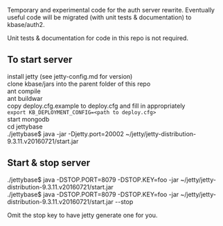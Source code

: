Temporary and experimental code for the auth server rewrite. Eventually 
useful code will be migrated (with unit tests & documentation) to kbase/auth2.

Unit tests & documentation for code in this repo is not required.

To start server
---------------
install jetty (see jetty-config.md for version)  
clone kbase/jars into the parent folder of this repo  
ant compile  
ant buildwar  
copy deploy.cfg.example to deploy.cfg and fill in appropriately  
`export KB_DEPLOYMENT_CONFIG=<path to deploy.cfg>`  
start mongodb  
cd jettybase  
./jettybase$ java -jar -Djetty.port=20002 ~/jetty/jetty-distribution-9.3.11.v20160721/start.jar  

Start & stop server
-------------------
./jettybase$ java -DSTOP.PORT=8079 -DSTOP.KEY=foo -jar ~/jetty/jetty-distribution-9.3.11.v20160721/start.jar  
./jettybase$ java -DSTOP.PORT=8079 -DSTOP.KEY=foo -jar ~/jetty/jetty-distribution-9.3.11.v20160721/start.jar --stop  

Omit the stop key to have jetty generate one for you.



